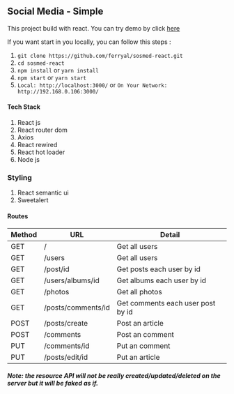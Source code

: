 
## Social Media - Simple

This project build with react. You can try demo by click [here](https://sosmedku.netlify.com/)

If you want start in you locally, you can follow this steps :
1. ``` git clone https://github.com/ferryal/sosmed-react.git ```
2. ``` cd sosmed-react ```
3. ``` npm install ``` or ``` yarn install ```
4. ``` npm start ``` or ``` yarn start ```
5. ``` Local: http://localhost:3000/ ``` or ``` On Your Network:  http://192.168.0.106:3000/ ```


#### Tech Stack
1. React js
2. React router dom
3. Axios
4. React rewired
5. React hot loader
6. Node js

### Styling
1. React semantic ui
2. Sweetalert

#### Routes
Method | URL | Detail
-------|-----|-------
GET | / | Get all users
GET | /users | Get all users
GET | /post/id | Get posts each user by id
GET | /users/albums/id   |  Get albums each user by id
GET | /photos | Get all photos
GET | /posts/comments/id | Get comments each user post by id
POST | /posts/create | Post an article
POST | /comments| Post an comment
PUT | /comments/id | Put an comment
PUT | /posts/edit/id | Put an article

##### Note: the resource API will not be really created/updated/deleted on the server but it will be faked as if.
